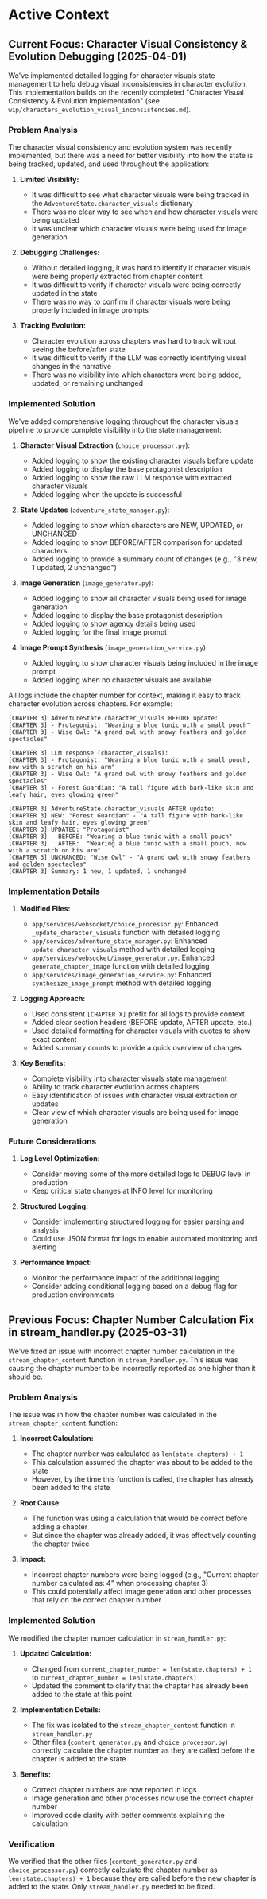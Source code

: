 # Active Context

## Current Focus: Character Visual Consistency & Evolution Debugging (2025-04-01)

We've implemented detailed logging for character visuals state management to help debug visual inconsistencies in character evolution. This implementation builds on the recently completed "Character Visual Consistency & Evolution Implementation" (see `wip/characters_evolution_visual_inconsistencies.md`).

### Problem Analysis

The character visual consistency and evolution system was recently implemented, but there was a need for better visibility into how the state is being tracked, updated, and used throughout the application:

1. **Limited Visibility:**
   * It was difficult to see what character visuals were being tracked in the `AdventureState.character_visuals` dictionary
   * There was no clear way to see when and how character visuals were being updated
   * It was unclear which character visuals were being used for image generation

2. **Debugging Challenges:**
   * Without detailed logging, it was hard to identify if character visuals were being properly extracted from chapter content
   * It was difficult to verify if character visuals were being correctly updated in the state
   * There was no way to confirm if character visuals were being properly included in image prompts

3. **Tracking Evolution:**
   * Character evolution across chapters was hard to track without seeing the before/after state
   * It was difficult to verify if the LLM was correctly identifying visual changes in the narrative
   * There was no visibility into which characters were being added, updated, or remaining unchanged

### Implemented Solution

We've added comprehensive logging throughout the character visuals pipeline to provide complete visibility into the state management:

1. **Character Visual Extraction** (`choice_processor.py`):
   * Added logging to show the existing character visuals before update
   * Added logging to display the base protagonist description
   * Added logging to show the raw LLM response with extracted character visuals
   * Added logging when the update is successful

2. **State Updates** (`adventure_state_manager.py`):
   * Added logging to show which characters are NEW, UPDATED, or UNCHANGED
   * Added logging to show BEFORE/AFTER comparison for updated characters
   * Added logging to provide a summary count of changes (e.g., "3 new, 1 updated, 2 unchanged")

3. **Image Generation** (`image_generator.py`):
   * Added logging to show all character visuals being used for image generation
   * Added logging to display the base protagonist description
   * Added logging to show agency details being used
   * Added logging for the final image prompt

4. **Image Prompt Synthesis** (`image_generation_service.py`):
   * Added logging to show character visuals being included in the image prompt
   * Added logging when no character visuals are available

All logs include the chapter number for context, making it easy to track character evolution across chapters. For example:

```
[CHAPTER 3] AdventureState.character_visuals BEFORE update:
[CHAPTER 3] - Protagonist: "Wearing a blue tunic with a small pouch"
[CHAPTER 3] - Wise Owl: "A grand owl with snowy feathers and golden spectacles"

[CHAPTER 3] LLM response (character_visuals):
[CHAPTER 3] - Protagonist: "Wearing a blue tunic with a small pouch, now with a scratch on his arm"
[CHAPTER 3] - Wise Owl: "A grand owl with snowy feathers and golden spectacles"
[CHAPTER 3] - Forest Guardian: "A tall figure with bark-like skin and leafy hair, eyes glowing green"

[CHAPTER 3] AdventureState.character_visuals AFTER update:
[CHAPTER 3] NEW: "Forest Guardian" - "A tall figure with bark-like skin and leafy hair, eyes glowing green"
[CHAPTER 3] UPDATED: "Protagonist"
[CHAPTER 3]   BEFORE: "Wearing a blue tunic with a small pouch"
[CHAPTER 3]   AFTER:  "Wearing a blue tunic with a small pouch, now with a scratch on his arm"
[CHAPTER 3] UNCHANGED: "Wise Owl" - "A grand owl with snowy feathers and golden spectacles"
[CHAPTER 3] Summary: 1 new, 1 updated, 1 unchanged
```

### Implementation Details

1. **Modified Files:**
   * `app/services/websocket/choice_processor.py`: Enhanced `_update_character_visuals` function with detailed logging
   * `app/services/adventure_state_manager.py`: Enhanced `update_character_visuals` method with detailed logging
   * `app/services/websocket/image_generator.py`: Enhanced `generate_chapter_image` function with detailed logging
   * `app/services/image_generation_service.py`: Enhanced `synthesize_image_prompt` method with detailed logging

2. **Logging Approach:**
   * Used consistent `[CHAPTER X]` prefix for all logs to provide context
   * Added clear section headers (BEFORE update, AFTER update, etc.)
   * Used detailed formatting for character visuals with quotes to show exact content
   * Added summary counts to provide a quick overview of changes

3. **Key Benefits:**
   * Complete visibility into character visuals state management
   * Ability to track character evolution across chapters
   * Easy identification of issues with character visual extraction or updates
   * Clear view of which character visuals are being used for image generation

### Future Considerations

1. **Log Level Optimization:**
   * Consider moving some of the more detailed logs to DEBUG level in production
   * Keep critical state changes at INFO level for monitoring

2. **Structured Logging:**
   * Consider implementing structured logging for easier parsing and analysis
   * Could use JSON format for logs to enable automated monitoring and alerting

3. **Performance Impact:**
   * Monitor the performance impact of the additional logging
   * Consider adding conditional logging based on a debug flag for production environments

## Previous Focus: Chapter Number Calculation Fix in stream_handler.py (2025-03-31)

We've fixed an issue with incorrect chapter number calculation in the `stream_chapter_content` function in `stream_handler.py`. This issue was causing the chapter number to be incorrectly reported as one higher than it should be.

### Problem Analysis

The issue was in how the chapter number was calculated in the `stream_chapter_content` function:

1. **Incorrect Calculation:**
   * The chapter number was calculated as `len(state.chapters) + 1`
   * This calculation assumed the chapter was about to be added to the state
   * However, by the time this function is called, the chapter has already been added to the state

2. **Root Cause:**
   * The function was using a calculation that would be correct before adding a chapter
   * But since the chapter was already added, it was effectively counting the chapter twice

3. **Impact:**
   * Incorrect chapter numbers were being logged (e.g., "Current chapter number calculated as: 4" when processing chapter 3)
   * This could potentially affect image generation and other processes that rely on the correct chapter number

### Implemented Solution

We modified the chapter number calculation in `stream_handler.py`:

1. **Updated Calculation:**
   * Changed from `current_chapter_number = len(state.chapters) + 1` to `current_chapter_number = len(state.chapters)`
   * Updated the comment to clarify that the chapter has already been added to the state at this point

2. **Implementation Details:**
   * The fix was isolated to the `stream_chapter_content` function in `stream_handler.py`
   * Other files (`content_generator.py` and `choice_processor.py`) correctly calculate the chapter number as they are called before the chapter is added to the state

3. **Benefits:**
   * Correct chapter numbers are now reported in logs
   * Image generation and other processes now use the correct chapter number
   * Improved code clarity with better comments explaining the calculation

### Verification

We verified that the other files (`content_generator.py` and `choice_processor.py`) correctly calculate the chapter number as `len(state.chapters) + 1` because they are called before the new chapter is added to the state. Only `stream_handler.py` needed to be fixed.
